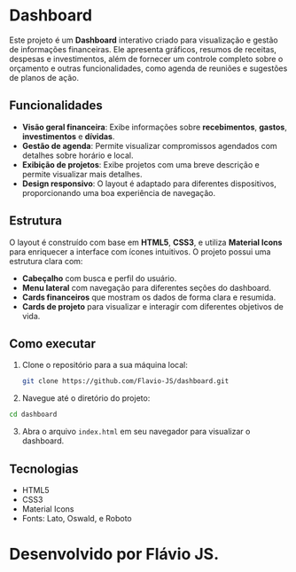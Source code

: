 # Dashboard

Este projeto é um **Dashboard** interativo criado para visualização e gestão de informações financeiras. Ele apresenta gráficos, resumos de receitas, despesas e investimentos, além de fornecer um controle completo sobre o orçamento e outras funcionalidades, como agenda de reuniões e sugestões de planos de ação.

## Funcionalidades

- **Visão geral financeira**: Exibe informações sobre **recebimentos**, **gastos**, **investimentos** e **dívidas**.
- **Gestão de agenda**: Permite visualizar compromissos agendados com detalhes sobre horário e local.
- **Exibição de projetos**: Exibe projetos com uma breve descrição e permite visualizar mais detalhes.
- **Design responsivo**: O layout é adaptado para diferentes dispositivos, proporcionando uma boa experiência de navegação.
  
## Estrutura

O layout é construído com base em **HTML5**, **CSS3**, e utiliza **Material Icons** para enriquecer a interface com ícones intuitivos. O projeto possui uma estrutura clara com:

- **Cabeçalho** com busca e perfil do usuário.
- **Menu lateral** com navegação para diferentes seções do dashboard.
- **Cards financeiros** que mostram os dados de forma clara e resumida.
- **Cards de projeto** para visualizar e interagir com diferentes objetivos de vida.

## Como executar

1. Clone o repositório para a sua máquina local:
   ```bash
   git clone https://github.com/Flavio-JS/dashboard.git
   ```
2. Navegue até o diretório do projeto:
  ```bash
  cd dashboard
  ```
3. Abra o arquivo `index.html` em seu navegador para visualizar o dashboard.
  
## Tecnologias
- HTML5
- CSS3
- Material Icons
- Fonts: Lato, Oswald, e Roboto

# Desenvolvido por Flávio JS.

